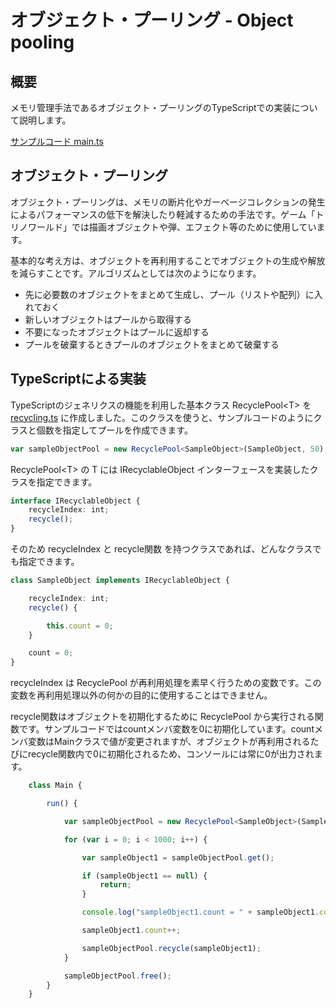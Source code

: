 # オブジェクト・プーリング - Object pooling

## 概要
メモリ管理手法であるオブジェクト・プーリングのTypeScriptでの実装について説明します。

[サンプルコード main.ts](./main.ts)

## オブジェクト・プーリング
オブジェクト・プーリングは、メモリの断片化やガーベージコレクションの発生によるパフォーマンスの低下を解決したり軽減するための手法です。ゲーム「トリノワールド」では描画オブジェクトや弾、エフェクト等のために使用しています。

基本的な考え方は、オブジェクトを再利用することでオブジェクトの生成や解放を減らすことです。アルゴリズムとしては次のようになります。

- 先に必要数のオブジェクトをまとめて生成し、プール（リストや配列）に入れておく
- 新しいオブジェクトはプールから取得する
- 不要になったオブジェクトはプールに返却する
- プールを破棄するときプールのオブジェクトをまとめて破棄する

## TypeScriptによる実装
TypeScriptのジェネリクスの機能を利用した基本クラス RecyclePool&lt;T&gt; を [recycling.ts](../tips_core/recycling.ts) に作成しました。このクラスを使うと、サンプルコードのようにクラスと個数を指定してプールを作成できます。

```recycling.ts
var sampleObjectPool = new RecyclePool<SampleObject>(SampleObject, 50);
```

RecyclePool&lt;T&gt; の T には IRecyclableObject インターフェースを実装したクラスを指定できます。

```ts:recycling.ts
interface IRecyclableObject {
    recycleIndex: int;
    recycle();
}
```

そのため recycleIndex と recycle関数 を持つクラスであれば、どんなクラスでも指定できます。

```ts:main.ts
class SampleObject implements IRecyclableObject {

    recycleIndex: int;
    recycle() {

        this.count = 0;
    }

    count = 0;
}
```


recycleIndex は RecyclePool が再利用処理を素早く行うための変数です。この変数を再利用処理以外の何かの目的に使用することはできません。


recycle関数はオブジェクトを初期化するために RecyclePool から実行される関数です。サンプルコードではcountメンバ変数を0に初期化しています。countメンバ変数はMainクラスで値が変更されますが、オブジェクトが再利用されるたびにrecycle関数内で0に初期化されるため、コンソールには常に0が出力されます。

```ts:main.ts
    class Main {

        run() {

            var sampleObjectPool = new RecyclePool<SampleObject>(SampleObject, 50);

            for (var i = 0; i < 1000; i++) {

                var sampleObject1 = sampleObjectPool.get();

                if (sampleObject1 == null) {
                    return;
                }

                console.log("sampleObject1.count = " + sampleObject1.count);

                sampleObject1.count++;

                sampleObjectPool.recycle(sampleObject1);
            }

            sampleObjectPool.free();
        }
    }
```
